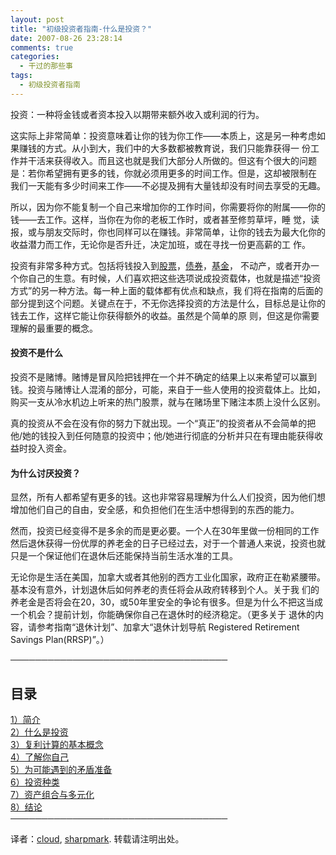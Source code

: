 ```yaml
---
layout: post
title: "初级投资者指南-什么是投资？"
date: 2007-08-26 23:28:14
comments: true
categories:
  - 干过的那些事
tags:
  - 初级投资者指南
---
```

投资：一种将金钱或者资本投入以期带来额外收入或利润的行为。

这实际上非常简单：投资意味着让你的钱为你工作——本质上，这是另一种考虑如果赚钱的方式。从小到大，我们中的大多数都被教育说，我们只能靠获得一 份工作并干活来获得收入。而且这也就是我们大部分人所做的。但这有个很大的问题是：若你希望拥有更多的钱，你就必须用更多的时间工作。但是，这却被限制在 我们一天能有多少时间来工作——不必提及拥有大量钱却没有时间去享受的无趣。

所以，因为你不能复制一个自己来增加你的工作时间，你需要将你的附属——你的钱——去工作。这样，当你在为你的老板工作时，或者甚至修剪草坪，睡 觉，读报，或与朋友交际时，你也同样可以在赚钱。非常简单，让你的钱去为最大化你的收益潜力而工作，无论你是否升迁，决定加班，或在寻找一份更高薪的工 作。

投资有非常多种方式。包括将钱投入到<a href="http://www.investopedia.com/terms/s/stock.asp" target="_blank">股票</a>，<a href="http://www.investopedia.com/terms/b/bond.asp" target="_blank">债券</a>，<a href="http://www.investopedia.com/terms/m/mutualfund.asp" target="_blank">基金</a>， 不动产，或者开办一个你自己的生意。有时候，人们喜欢把这些选项说成投资载体，也就是描述“投资方式”的另一种方法。每一种上面的载体都有优点和缺点，我 们将在指南的后面的部分提到这个问题。关键点在于，不无你选择投资的方法是什么，目标总是让你的钱去工作，这样它能让你获得额外的收益。虽然是个简单的原 则，但这是你需要理解的最重要的概念。

#### 投资不是什么

投资不是赌博。赌博是冒风险把钱押在一个并不确定的结果上以来希望可以赢到钱。投资与赌博让人混淆的部分，可能，来自于一些人使用的投资载体上。比如，购买一支从冷水机边上听来的热门股票，就与在赌场里下赌注本质上没什么区别。

真的投资从不会在没有你的努力下就出现。一个“真正”的投资者从不会简单的把他/她的钱投入到任何随意的投资中；他/她进行彻底的分析并只在有理由能获得收益时投入资金。

#### 为什么讨厌投资？

显然，所有人都希望有更多的钱。这也非常容易理解为什么人们投资，因为他们想增加他们自己的自由，安全感，和负担他们在生活中想得到的东西的能力。

然而，投资已经变得不是多余的而是更必要。一个人在30年里做一份相同的工作然后退休获得一份优厚的养老金的日子已经过去，对于一个普通人来说，投资也就只是一个保证他们在退休后还能保持当前生活水准的工具。

无论你是生活在美国，加拿大或者其他别的西方工业化国家，政府正在勒紧腰带。基本没有意外，计划退休后如何养老的责任将会从政府转移到个人。关于我 们的养老金是否将会在20，30，或50年里安全的争论有很多。但是为什么不把这当成一个机会？提前计划，你能确保你自己在退休时的经济稳定。（更多关于 退休的内容，请参考指南“退休计划”、加拿大“退休计划导航 Registered Retirement Savings Plan(RRSP)”。）

───────────────────────────────────

## 目录

[1）简介][1]  
[2）什么是投资][2]  
[3）复利计算的基本概念][3]  
[4）了解你自己][4]  
[5）为可能遇到的矛盾准备][5]  
[6）投资种类][6]  
[7）资产组合与多元化][7]  
[8）结论][8]  
───────────────────────────────────

译者：<a href="http://www.cloudwater.net/" target="_blank">cloud</a>, <a href="http://liujiong.com/" title="sharpmark's blog" target="_blank">sharpmark</a>. 转载请注明出处。

 [1]: /blog/posts/a-tutorial-for-beginner-investors-introduction/
 [2]: /blog/posts/a-tutorial-for-beginner-investors-what-is-investing/
 [3]: /blog/posts/a-tutorial-for-beginner-investors-the-concept-of-compounding/
 [4]: /blog/posts/a-tutorial-for-beginner-investors-knowing-yourself/
 [5]: /blog/posts/a-tutorial-for-beginner-investors-preparing-for-contradictions/
 [6]: /blog/posts/a-tutorial-for-beginner-investors-types-of-investments/
 [7]: /blog/posts/a-tutorial-for-beginner-investors-portfolios-and-diversification/
 [8]: /blog/posts/a-tutorial-for-beginner-investors-conclusion/